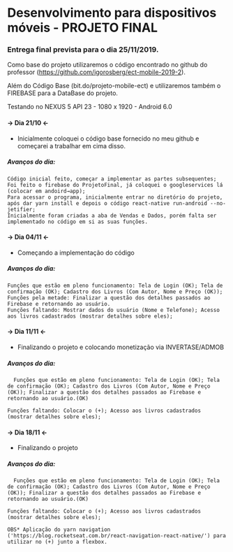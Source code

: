 # Desenvolvimento para dispositivos móveis - PROJETO FINAL

### Entrega final prevista para o dia 25/11/2019.


Como base do projeto utilizaremos o código encontrado no github do professor (https://github.com/igorosberg/ect-mobile-2019-2).

Além do Código Base (bit.do/projeto-mobile-ect) e utilizaremos também o FIREBASE para a DataBase do projeto.

Testando no NEXUS 5 API 23 - 1080 x 1920 - Android 6.0

#### → Dia 21/10 ←
- Inicialmente coloquei o código base fornecido no meu github e começarei a trabalhar em cima disso.

##### Avanços do dia: ###### 
    Código inicial feito, começar a implementar as partes subsequentes;  
    Foi feito o firebase do ProjetoFinal, já coloquei o googleservices lá (colocar em andoird→app);  
    Para acessar o programa, inicialmente entrar no diretório do projeto, após dar yarn install e depois o código react-native run-android --no-jetifier;  
    Inicialmente foram criadas a aba de Vendas e Dados, porém falta ser implementado no código em si as suas funções.
                
#### → Dia 04/11 ←
- Começando a implementação do código

##### Avanços do dia: ###### 
    Funções que estão em pleno funcionamento: Tela de Login (OK); Tela de confirmação (OK); Cadastro dos Livros (Com Autor, Nome e Preço (OK));
    Funções pela metade: Finalizar a questão dos detalhes passados ao Firebase e retornando ao usuário.
    Funções faltando: Mostrar dados do usuário (Nome e Telefone); Acesso aos livros cadastrados (mostrar detalhes sobre eles); 

#### → Dia 11/11 ←
- Finalizando o projeto e colocando monetização via INVERTASE/ADMOB

##### Avanços do dia: ###### 
      Funções que estão em pleno funcionamento: Tela de Login (OK); Tela de confirmação (OK); Cadastro dos Livros (Com Autor, Nome e Preço (OK)); Finalizar a questão dos detalhes passados ao Firebase e retornando ao usuário.(OK)

    Funções faltando: Colocar o (+); Acesso aos livros cadastrados (mostrar detalhes sobre eles); 
    
#### → Dia 18/11 ←
- Finalizando o projeto

##### Avanços do dia: ###### 
      Funções que estão em pleno funcionamento: Tela de Login (OK); Tela de confirmação (OK); Cadastro dos Livros (Com Autor, Nome e Preço (OK)); Finalizar a questão dos detalhes passados ao Firebase e retornando ao usuário.(OK)

    Funções faltando: Colocar o (+); Acesso aos livros cadastrados (mostrar detalhes sobre eles);
    
    OBS* Aplicação do yarn navigation ('https://blog.rocketseat.com.br/react-navigation-react-native/') para utilizar no (+) junto a flexbox. 
